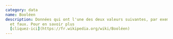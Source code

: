 ```yaml
---
category: data
name: Booléen
description: Données qui ont l'une des deux valeurs suivantes, par exemple vrai
  et faux. Pour en savoir plus
  [cliquez-ici](https://fr.wikipedia.org/wiki/Booléen)
---
```

